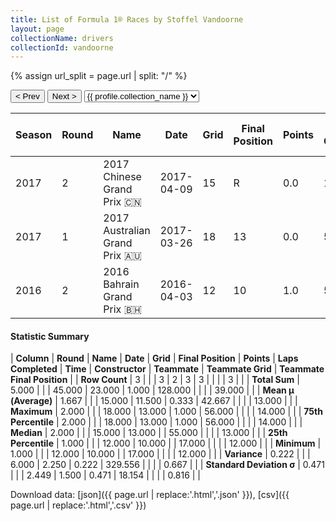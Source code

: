 ```yaml
---
title: List of Formula 1® Races by Stoffel Vandoorne
layout: page
collectionName: drivers
collectionId: vandoorne
---
```


{% assign url_split = page.url | split: "/" %}
<div id="collection-navigation">
<button onclick="selector.options[selector.selectedIndex-1].value && (window.location = selector.options[selector.selectedIndex-1].value);">&lt; Prev</button>
<button onclick="selector.options[selector.selectedIndex+1].value && (window.location = selector.options[selector.selectedIndex+1].value);">Next &gt;</button>
<select id="selector" onchange="this.options[this.selectedIndex].value && (window.location = this.options[this.selectedIndex].value);">
  {% for collectionId in site.data[page.collectionName].refs %}
    {% if collectionId == page.collectionId %}
      {% assign selected = "selected" %}
    {% else %}
      {% assign selected = "" %}
    {% endif %}
    {% assign profile = site.data[page.collectionName][collectionId].profile %}
    <option value="/f1/{{ page.collectionName }}/{{ collectionId }}/{{ url_split[4] }}" {{ selected }}>{{ profile.collection_name }}</option>
  {% endfor %}
</select>
</div>

| Season | Round | Name | Date | Grid | Final Position | Points | Laps Completed | Time | Constructor | Teammate | Teammate Grid | Teammate Final Position |
|--|--|--|--|--|--|--|--|--|--|--|--|--|
| 2017 | 2 | 2017 Chinese Grand Prix 🇨🇳 | 2017-04-09 | 15 | R | 0.0 | 17 |   | McLaren 🇬🇧 | [Fernando Alonso 🇪🇸](/f1/drivers/alonso) | 13 | R |
| 2017 | 1 | 2017 Australian Grand Prix 🇦🇺 | 2017-03-26 | 18 | 13 | 0.0 | 55 |   | McLaren 🇬🇧 | [Fernando Alonso 🇪🇸](/f1/drivers/alonso) | 12 | R |
| 2016 | 2 | 2016 Bahrain Grand Prix 🇧🇭 | 2016-04-03 | 12 | 10 | 1.0 | 56 |   | McLaren 🇬🇧 | [Jenson Button 🇬🇧](/f1/drivers/button) | 14 | R |

#### Statistic Summary

| **Column** | **Round** | **Name** | **Date** | **Grid** | **Final Position** | **Points** | **Laps Completed** | **Time** | **Constructor** | **Teammate** | **Teammate Grid** | **Teammate Final Position** |
| **Row Count** | 3 |  |  | 3 | 2 | 3 | 3 |  |  |  | 3 |  |
| **Total Sum** | 5.000 |  |  | 45.000 | 23.000 | 1.000 | 128.000 |  |  |  | 39.000 |  |
| **Mean μ (Average)** | 1.667 |  |  | 15.000 | 11.500 | 0.333 | 42.667 |  |  |  | 13.000 |  |
| **Maximum** | 2.000 |  |  | 18.000 | 13.000 | 1.000 | 56.000 |  |  |  | 14.000 |  |
| **75th Percentile** | 2.000 |  |  | 18.000 | 13.000 | 1.000 | 56.000 |  |  |  | 14.000 |  |
| **Median** | 2.000 |  |  | 15.000 | 13.000 |  | 55.000 |  |  |  | 13.000 |  |
| **25th Percentile** | 1.000 |  |  | 12.000 | 10.000 |  | 17.000 |  |  |  | 12.000 |  |
| **Minimum** | 1.000 |  |  | 12.000 | 10.000 |  | 17.000 |  |  |  | 12.000 |  |
| **Variance** | 0.222 |  |  | 6.000 | 2.250 | 0.222 | 329.556 |  |  |  | 0.667 |  |
| **Standard Deviation σ** | 0.471 |  |  | 2.449 | 1.500 | 0.471 | 18.154 |  |  |  | 0.816 |  |

Download data: [json]({{ page.url | replace:'.html','.json' }}), [csv]({{ page.url | replace:'.html','.csv' }})
